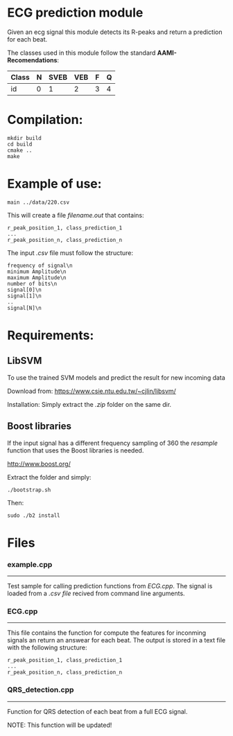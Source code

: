 # ECG prediction module

Given an ecg signal this module detects its R-peaks and return a prediction for each beat.

The classes used in this module follow the standard **AAMI-Recomendations**:
 
| Class |  N| SVEB| VEB | F | Q |
|--|--|--|--|--|-----|
|id| 0| 1|2|3|4|


# Compilation:
```
mkdir build
cd build
cmake ..
make
```

# Example of use:

```
main ../data/220.csv
```
This will create a file *filename.out* that contains:

    r_peak_position_1, class_prediction_1
    ...
    r_peak_position_n, class_prediction_n
    

The input *.csv* file must follow the structure:
```
frequency of signal\n
minimum Amplitude\n
maximum Amplitude\n
number of bits\n
signal[0]\n
signal[1]\n
..
signal[N]\n
```

# Requirements:

## LibSVM
To use the trained SVM models and predict the result for new incoming data

Download from: https://www.csie.ntu.edu.tw/~cjlin/libsvm/

Installation:
Simply extract the *.zip* folder on the same dir.

## Boost libraries
If the input signal has a different frequency sampling of 360 the *resample* function that uses the Boost libraries is needed.

http://www.boost.org/

Extract the folder and simply:
```
./bootstrap.sh
```

Then:
```
sudo ./b2 install 
```

# Files

### example.cpp
_________________
Test sample for calling prediction functions from *ECG.cpp*.
The signal is loaded from a *.csv file* recived from command line arguments.

### ECG.cpp
_________________
This file contains the function for compute the features for inconming signals an return an answear for each beat. The output is stored in a text file with the following structure:


    r_peak_position_1, class_prediction_1
    ...
    r_peak_position_n, class_prediction_n



### QRS_detection.cpp
_________________
Function for QRS detection of each beat from a full ECG signal. 

NOTE: This function will be updated!
